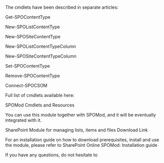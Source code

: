 The cmdlets have been described in separate articles:

 

Get-SPOContentType

New-SPOListContentType

New-SPOSiteContentType 

New-SPOListContentTypeColumn

New-SPOSiteContentTypeColumn

Set-SPOContentType 

Remove-SPOContentType

Connect-SPOCSOM

 

Full list of cmdlets available here: 

SPOMod Cmdlets and Resources 

 

You can use this module together with SPOMod, and it will be eventually integrated with it.

SharePoint Module for managing lists, items and files Download Link

 

 

 

For an installation guide on how to download prerequisites, install and use the module, please refer to SharePoint Online SPOMod: Installation guide

 

 

 

If you have any questions, do not hesitate to
